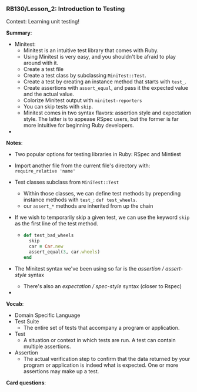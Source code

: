 ### RB130/Lesson_2: Introduction to Testing

Context: Learning unit testing!



**Summary**:

* Minitest:
  * Minitest is an intuitive test library that comes with Ruby.
  * Using Minitest is very easy, and you shouldn't be afraid to play around with it.
  * Create a test file
  * Create a test class by subclassing `MiniTest::Test`.
  * Create a test by creating an instance method that starts with `test_`.
  * Create assertions with `assert_equal`, and pass it the expected value and the actual value.
  * Colorize Minitest output with `minitest-reporters`
  * You can skip tests with `skip`.
  * Minitest comes in two syntax flavors: assertion style and expectation style. The latter is to appease RSpec users, but the former is far more intuitive for beginning Ruby developers.
* 



**Notes**:

* Two popular options for testing libraries in Ruby: RSpec and Mintiest

* Import another file from the current file's directory with: `require_relative 'name'`

* Test classes subclass from `MiniTest::Test` 

  * Within those classes, we can define test methods by prepending instance methods with `test_`: `def test_wheels`.
  * our `assert_*` methods are inherited from up the chain

* If we wish to temporarily skip a given test, we can use the keyword `skip` as the first line of the test method.

  * ```ruby
    def test_bad_wheels
      skip
      car = Car.new
      assert_equal(3, car.wheels)
    end
    ```

* The Minitest syntax we've been using so far is the *assertion / assert-style* syntax

  * There's also an *expectation / spec-style* syntax (closer to Rspec)

* 



**Vocab**:

* Domain Specific Language
* Test Suite
  * The entire set of tests that accompany a program or application.
* Test
  * A situation or context in which tests are run. A test can contain multiple assertions.
* Assertion
  * The actual verification step to confirm that the data returned by your program or application is indeed what is expected. One or more assertions may make up a test.



**Card questions**:

